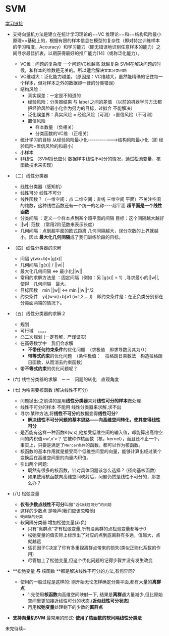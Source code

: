 SVM
=====
[学习链接](http://www.blogjava.net/zhenandaci/category/31868.html) 

- 支持向量机方法是建立在统计学习理论的==VC 维理论==和==结构风险最小原理==基础上的，根据有限的样本信息在模型的复杂性（即对特定训练样本的学习精度，Accuracy）和学习能力（即无错误地识别任意样本的能力）之间寻求最佳折衷，以期获得最好的推广能力[14]（或称泛化能力）。
	- VC维：问题的复杂度 一个问题VC维越高 就越复杂 SVM在解决问题的时候，和样本的维数是无关的。所以适合解决`文本分类问题`
	- VC维越大：泛化能力越差。（原因是：VC维越大，虽然能精确的记住每一个样本，但对样本之外的数据却一律的分类错误）
	- 结构风险：
		- 真实误差：一定是不知道的
		- 经验风险：分类器结果 与 label 之间的差值 （以前的机器学习方法都把经验风险最小化作为努力的目标，过拟合 不能解决）
		- 泛化误差界：真实风险 = 经验风险（可测）+置信风险（不可测）
		- 置信风险
			- 样本数量 （负相关）
			- 分类函数的VC维 （正相关）
	- 统计学习的目标 从经验风险最小化------------>结构风险最小化（即 经验风险+置信风险的和最小）
	- 小样本 
	- 非线性 （SVM擅长应付 数据样本线性不可分的情况，通过松弛变量、核函数技术来实现）

- （二）线性分类器

	- 线性分类器（感知机）
	- 线性可分 线性不可分
	- 线性函数？（一维空间：点 二维空间：直线 三维空间 平面）不关注空间的维数，这种线性函数还有一个统一的名称----超平面 **超平面是一个线性函数**
	- 分类间隔 ：定义一个样本点到某个超平面的间隔 目标：这个间隔越大越好
	- ||w|| 范数 （常用2阶范数来表示长度）
	- 几何间隔：点到超平面的欧式距离 几何间隔越大，误分次数的上界就越小。因此 **最大化几何间隔**成了我们训练阶段的目标。

- （四）线性分类器的求解

	- 间隔      y(wx+b)=|g(x)|
	- 几何间隔     |g(x)| / ||w||
	- 最大化几何间隔 <=> 最小化||w||
	- 常用的求解方法是 ：固定间隔（例如：另 |g(x)| = 1）,寻求最小的||w||,　使得　几何间隔　最大。
	- 目标函数　min ||w||   <=> min ||w||^/2 
	- 约束条件　yi[(w·xi)+b]≥1 (i=1,2,…,l)　即约束条件是：在正负类分别都在分类面两端的情况下。

- （五）线性分类器的求解２

	 - 规划
	 - 可行域　。。。。
	 - 凸二次规划 (一定有解，严谨证实)
	 - 在高等数学中　我们会求解
	 	- **不带任何约束条件**的优化问题　（求极值　即求导数另其为０）
	 	- **带等式约束**的优化问题　（条件极值：　拉格朗日乘数法　构造拉格朗日函数，从而消去约束函数）
	 - 带**不等式约束**的优化问题呢？
	
- (六) 线性分类器的求解　－－　问题的转化　直观角度
- (七) 为啥需要核函数  (解决线性不可分)
	- 问题抛出:之前讲的是用**线性分类器**来对**线性可分的样本**做处理
	- 线性不可分的样本 不能用 线性分类器来求解,求不出
	- 寻求:某种方法,将**线性不可分**的数据变得**线性可分**?
		- **解决线性不可分问题的基本思路——向高维空间转化，使其变得线性可分**
	- 是否能有这样一种函数K(w,x),他接受低维空间的输入值，却能算出高维空间的内积值<w’,x’>？  它被称作核函数（核，kernel），而且还不止一个，事实上，只要是满足了`Mercer条件`的函数，都可以作为核函数。
	- 核函数的基本作用就是接受两个低维空间里的向量，能够计算出经过某个变换后在高维空间里的向量内积值。
	- 引出两个问题:
		- 既然有很多的核函数，针对具体问题该怎么选择？ (径向基核函数)
		- 如果使用核函数向高维空间映射后，问题仍然是线性不可分的，那怎么办？
- (八) 松弛变量
	- **仅有少数点线性不可分**叫做`“近似线性可分”的问题 `
	- 这样的少数点 是噪声(我们应该忽略他)
	- `硬间隔的分类`
	- 软间隔分类器 增加松弛变量(非负)
		- 只有“离群点”才有松弛变量,所有没离群的点松弛变量都等于0
		- 松弛变量的值实际上标示出了对应的点到底离群有多远，值越大，点就越远
		- 惩罚因子C决定了你有多重视离群点带来的损失(类似正则化系数的作用)
		- 尽管加上了松弛变量,但这个优化问题的记得步骤并没有发生改变
- **松弛变量 **与** 核函数 **都是解决线性不可分的方法,有何异同?
	- 使用的一般过程是这样的: 刚开始无论怎样确定分类平面,都有大量的**离群点**
		- 1.先使用**核函数**向高维空间映射一下, 结果是**离群点**大量减少,但比原始空间里更加接近线性可分的状态.(**近似线性可分状态**)
		- 再用**松弛变量**处理剩下的少数的**离群点**

- **支持向量机SVM** 最常用的形式: **使用了核函数的软间隔线性分类法**

未完待续~